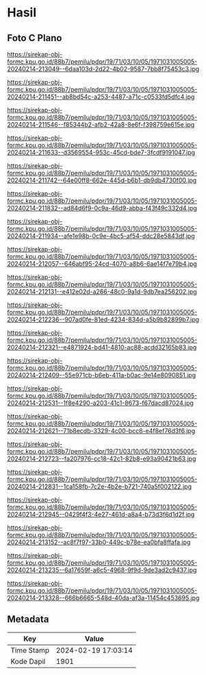 # Hasil

## Foto C Plano

https://sirekap-obj-formc.kpu.go.id/88b7/pemilu/pdpr/19/71/03/10/05/1971031005005-20240214-213049--6daa103d-2d22-4b02-9587-7bb8f75453c3.jpg

https://sirekap-obj-formc.kpu.go.id/88b7/pemilu/pdpr/19/71/03/10/05/1971031005005-20240214-211451--ab8bd54c-a253-4487-a71c-c0533fd5dfc4.jpg

https://sirekap-obj-formc.kpu.go.id/88b7/pemilu/pdpr/19/71/03/10/05/1971031005005-20240214-211546--f85344b2-afb2-42a8-8e6f-f398759e615e.jpg

https://sirekap-obj-formc.kpu.go.id/88b7/pemilu/pdpr/19/71/03/10/05/1971031005005-20240214-211633--d3569554-953c-45cd-bde7-3fcdf9191047.jpg

https://sirekap-obj-formc.kpu.go.id/88b7/pemilu/pdpr/19/71/03/10/05/1971031005005-20240214-211742--64e00ff8-662e-445d-b6b1-db9db4730f00.jpg

https://sirekap-obj-formc.kpu.go.id/88b7/pemilu/pdpr/19/71/03/10/05/1971031005005-20240214-211832--ad84d6f9-0c9a-46d9-abba-f43f49c332d4.jpg

https://sirekap-obj-formc.kpu.go.id/88b7/pemilu/pdpr/19/71/03/10/05/1971031005005-20240214-211934--afe1e98b-0c9e-4bc5-af54-ddc28e5843df.jpg

https://sirekap-obj-formc.kpu.go.id/88b7/pemilu/pdpr/19/71/03/10/05/1971031005005-20240214-212057--646abf95-24cd-4070-a8b6-6ae14f7e79b4.jpg

https://sirekap-obj-formc.kpu.go.id/88b7/pemilu/pdpr/19/71/03/10/05/1971031005005-20240214-212131--e412e02d-a266-48c0-9a1d-9db7ea256202.jpg

https://sirekap-obj-formc.kpu.go.id/88b7/pemilu/pdpr/19/71/03/10/05/1971031005005-20240214-212236--907ad0fe-81ed-4234-834d-a5b9b82899b7.jpg

https://sirekap-obj-formc.kpu.go.id/88b7/pemilu/pdpr/19/71/03/10/05/1971031005005-20240214-212321--e4871924-bd41-4810-ac88-acdd32165b83.jpg

https://sirekap-obj-formc.kpu.go.id/88b7/pemilu/pdpr/19/71/03/10/05/1971031005005-20240214-212409--55e971cb-b6eb-411a-b0ac-9e14e8090851.jpg

https://sirekap-obj-formc.kpu.go.id/88b7/pemilu/pdpr/19/71/03/10/05/1971031005005-20240214-212531--1f8e4290-a203-41c1-8673-f67dacd87024.jpg

https://sirekap-obj-formc.kpu.go.id/88b7/pemilu/pdpr/19/71/03/10/05/1971031005005-20240214-212621--71b8ecdb-3329-4c00-bcc8-e4f8ef76d3f6.jpg

https://sirekap-obj-formc.kpu.go.id/88b7/pemilu/pdpr/19/71/03/10/05/1971031005005-20240214-212723--fa207976-cc18-42c1-82b8-e93a90421b63.jpg

https://sirekap-obj-formc.kpu.go.id/88b7/pemilu/pdpr/19/71/03/10/05/1971031005005-20240214-212831--1ca158fb-7c2e-4b2e-b721-740a5f002122.jpg

https://sirekap-obj-formc.kpu.go.id/88b7/pemilu/pdpr/19/71/03/10/05/1971031005005-20240214-212945--0429f4f3-4e27-461d-a8a4-b73d3f6d1d2f.jpg

https://sirekap-obj-formc.kpu.go.id/88b7/pemilu/pdpr/19/71/03/10/05/1971031005005-20240214-213152--ac8f7f97-33b0-449c-b78e-ea0bfa8ffafa.jpg

https://sirekap-obj-formc.kpu.go.id/88b7/pemilu/pdpr/19/71/03/10/05/1971031005005-20240214-213235--6a17659f-a6c5-4968-9f9d-9de3ad2c9437.jpg

https://sirekap-obj-formc.kpu.go.id/88b7/pemilu/pdpr/19/71/03/10/05/1971031005005-20240214-213328--666b6665-548d-40da-af3a-11454c453695.jpg


## Metadata

| Key        | Value               |
| ---------- | ------------------- |
| Time Stamp | 2024-02-19 17:03:14 |
| Kode Dapil | 1901                |




